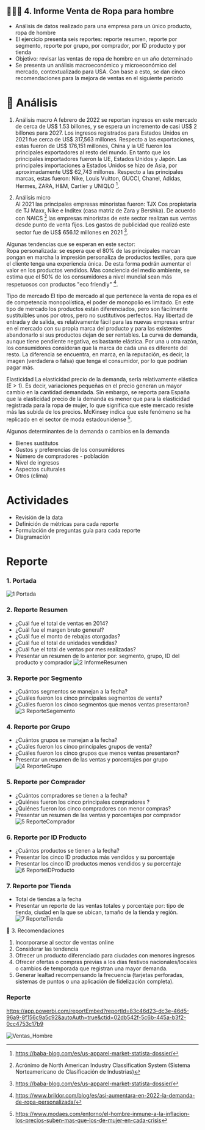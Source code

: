 ## 🕵️‍♂️🤵‍ 4. Informe Venta de Ropa para hombre

+ Análisis de datos realizado para una empresa para un único producto, ropa de hombre 
+ El ejercicio presenta seis reportes: reporte resumen, reporte por segmento, reporte por grupo, por comprador, por ID producto y por tienda  
+ Objetivo: revisar las ventas de ropa de hombre en un año determinado
+ Se presenta un análisis macroeconómico y microeconómico  del mercado, contextualizado para USA. Con base a esto, se dan cinco recomendaciones para la mejora de ventas en el siguiente período

# 🧠 Análisis 
1. Análisis macro 
A febrero de 2022 se reportan ingresos en este mercado de cerca de US$ 1.53 billones, y se espera un incremento de casi US$ 2 billones para 2027.  Los ingresos registrados para Estados Unidos en 2021 fue cerca de US$ 317,563 millones. Respecto a las exportaciones, estas fueron de US$ 176,151 millones, China y la UE fueron los principales exportadores al resto del mundo. En tanto que los principales importadores fueron la UE, Estados Unidos y Japón. Las principales importaciones a Estados Unidos se hizo de Asia, por aproximadamente US$ 62,743 millones. 
Respecto a las principales marcas, estas fueron: Nike, Louis Vuitton, GUCCI, Chanel, Adidas, Hermes, ZARA, H&M, Cartier y UNIQLO [^1].   

2. Análisis micro  
Al 2021 las principales empresas minoristas fueron: TJX Cos propietaria de TJ Maxx, Nike e Inditex (casa matriz de Zara y Bershka). De acuerdo con NAICS [^2] las empresas minoristas de este sector realizan sus ventas desde punto de venta fijos. 
Los gastos de publicidad que realizó este sector fue de US$ 656.12 millones en 2021 [^1]. 

Algunas tendencias que se esperan en este sector:  
Ropa personalizada: se espera que el 80% de las principales marcan pongan en marcha la impresión personaliza de productos textiles, para que el cliente tenga una experiencia única. De esta forma podrán aumentar el valor en los productos vendidos.
Mas conciencia del medio ambiente, se estima que el 50% de los consumidores a nivel mundial sean más respetuosos con productos "eco friendly" [^3].

Tipo de mercado
El tipo de mercado al que pertenece la venta de ropa es el de competencia monopolística, el poder de monopolio es limitado.
En este tipo de mercado los productos están diferenciados, pero son fácilmente sustituibles unos por otros, pero no sustitutivos perfectos.
Hay libertad de entrada y de salida, es relativamente fácil para las nuevas empresas entrar en el mercado con su propia marca del producto y para las existentes abandonarlo si sus productos dejan de ser rentables.
La curva de demanda, aunque tiene pendiente negativa, es bastante elástica.
Por una u otra razón, los consumidores consideran que la marca de cada una es diferente del resto. La diferencia se encuentra, en marca, en la reputación, es decir, la imagen (verdadera o falsa) que tenga el consumidor,  por lo que podrían pagar más.

Elasticidad
La elasticidad precio de la demanda, sería relativamente elástica (E > 1). Es decir, variaciones pequeñas en el precio generan un mayor cambio en la cantidad demandada. Sin embargo, se reporta para España que la elasticidad precio de la demanda es menor que para la elasticidad registrada para la ropa de mujer, lo que significa que este mercado resiste más las subida de los precios. McKinsey indica que este fenómeno se ha replicado en el sector de moda estadounidense [^4].    

Algunos determinantes de la demanda o cambios en la demanda
- Bienes sustitutos
- Gustos y preferencias de los consumidores
- Número de compradores - población
- Nivel de ingresos
- Aspectos culturales 
- Otros (clima) 


# Actividades

+ Revisión de la data
+ Definición de métricas para cada reporte
+ Formulación de preguntas guía para cada reporte
+ Diagramación  

# Reporte

### 1. Portada
![1 Portada](https://user-images.githubusercontent.com/82233779/223469546-95c2e6c8-185c-4b69-be9a-8b41bb62ff46.JPG)

### 2. Reporte Resumen 
+ ¿Cuál fue el total de ventas en 2014?
+ ¿Cuál fue el margen bruto general?
+ ¿Cuál fue el monto de rebajas otorgadas?
+ ¿Cuál fue el total de unidades vendidas?
+ ¿Cuál fue el total de ventas por mes realizadas?
+ Presentar un resumen de lo anterior por: segmento, grupo, ID del producto y comprador
![2 InformeResumen](https://user-images.githubusercontent.com/82233779/223469933-54fac8f2-e0ce-4ff6-99eb-8cca624f172b.JPG)

### 3. Reporte por Segmento
+ ¿Cuántos segmentos se manejan a la fecha?
+ ¿Cuáles  fueron los cinco principales segmentos de venta?
+ ¿Cuáles fueron los cinco segmentos que menos ventas presentaron?
![3 ReporteSegemento](https://user-images.githubusercontent.com/82233779/223470090-99d90b9a-3966-46ad-97a9-d5f2622e10b3.JPG)

### 4. Reporte por Grupo
+ ¿Cuántos grupos se manejan a la fecha?
+ ¿Cuáles  fueron los cinco principales grupos de venta?
+ ¿Cuáles fueron los cinco grupos que menos ventas presentaron?
+ Presentar un resumen de las ventas y porcentajes por grupo
![4 ReporteGrupo](https://user-images.githubusercontent.com/82233779/223470230-2931543b-b3bd-4abb-a153-ec78a60b0019.JPG)

### 5. Reporte por Comprador
+ ¿Cuántos compradores se tienen a la fecha?
+ ¿Quiénes  fueron los cinco principales compradores ?
+ ¿Quiénes fueron los cinco compradores con menor compras?
+ Presentar un resumen de las ventas y porcentajes por comprador
![5 ReporteComprador](https://user-images.githubusercontent.com/82233779/223470362-051fab1d-8f89-4e0a-aa94-afe014999f78.JPG)

### 6. Reporte por ID Producto
+ ¿Cuántos productos se tienen a la fecha?
+ Presentar los cinco ID productos más vendidos y su porcentaje 
+ Presentar los cinco ID productos menos vendidos y su porcentaje 
![6 ReporteIDProducto](https://user-images.githubusercontent.com/82233779/223470502-d0d23ea9-f7c3-4291-8fb6-f09db93fd68d.JPG)

### 7. Reporte por Tienda
+ Total de tiendas a la fecha
+ Presentar un reporte de las ventas totales y porcentaje por: tipo de tienda, ciudad en la que se ubican, tamaño de la tienda y región. 
![7 ReporteTienda](https://user-images.githubusercontent.com/82233779/223470598-3142c7cc-7d86-4fe9-8404-d8d85ca7abcf.JPG)


📍 3. Recomendaciones 
1. Incorporarse al sector de ventas online 
2. Considerar las tendencia 
3. Ofrecer un producto diferenciado para ciudades con menores ingresos
4. Ofrecer ofertas o compras previas a los días festivos nacionales/locales o cambios de temporada que registran una mayor demanda.
5. Generar lealtad recompensando la frecuencia (tarjetas perforadas, sistemas de puntos o una aplicación de fidelización completa).

### Reporte 
https://app.powerbi.com/reportEmbed?reportId=83c46d23-dc3e-46d5-96a9-8f156c9a5c92&autoAuth=true&ctid=02db542f-5c6b-445a-b3f2-0cc4753c17b9   

![Ventas_Hombre](https://user-images.githubusercontent.com/82233779/223471493-7197bc07-9bec-46e5-8223-796fcd32f079.jpg)




[^1]:  https://baba-blog.com/es/us-apparel-market-statista-dossier/ 
[^2]:  Acrónimo de North American Industry Classification System (Sistema Norteamericano de Clasificación de Industrias) 
[^3]: https://www.brildor.com/blog/es/asi-aumentara-en-2022-la-demanda-de-ropa-personalizada/
[^4]: https://www.modaes.com/entorno/el-hombre-inmune-a-la-inflacion-los-precios-suben-mas-que-los-de-mujer-en-cada-crisis

